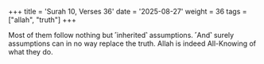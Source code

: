 +++
title = 'Surah 10, Verses 36'
date = '2025-08-27'
weight = 36
tags = ["allah", "truth"]
+++

Most of them follow nothing but ˹inherited˺ assumptions. ˹And˺ surely assumptions can in no way replace the truth. Allah is indeed All-Knowing of what they do.